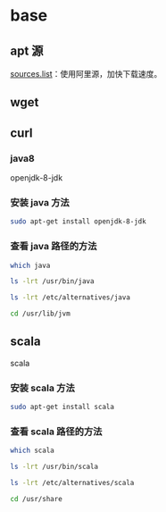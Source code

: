 # base

## apt 源

[sources.list](./sources.list)：使用阿里源，加快下载速度。

## wget

## curl

### java8

openjdk-8-jdk

### 安装 java 方法

```bash
sudo apt-get install openjdk-8-jdk
```

### 查看 java 路径的方法

```bash
which java
```

```bash
ls -lrt /usr/bin/java
```

```bash
ls -lrt /etc/alternatives/java
```

```bash
cd /usr/lib/jvm
```

## scala

scala

### 安装 scala 方法

```bash
sudo apt-get install scala
```

### 查看 scala 路径的方法

```bash
which scala
```

```bash
ls -lrt /usr/bin/scala
```

```bash
ls -lrt /etc/alternatives/scala
```

```bash
cd /usr/share
```
